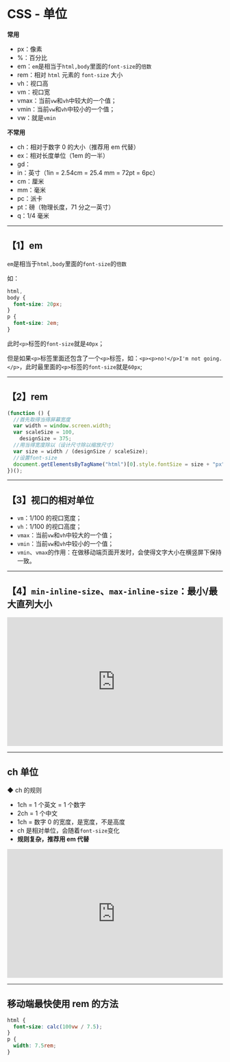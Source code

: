 # CSS - 单位

**常用**

- px：像素
- %：百分比
- em：`em`是相当于`html,body`里面的`font-size`的`倍数`
- rem：相对 `html` 元素的 `font-size` 大小
- vh：视口高
- vm：视口宽
- vmax：当前`vw`和`vh`中较大的一个值；
- vmin：当前`vw`和`vh`中较小的一个值；
- vw：就是`vmin`

**不常用**

- ch：相对于数字 0 的大小（推荐用 em 代替）
- ex：相对长度单位（1em 的一半）
- gd：
- in：英寸（1in = 2.54cm = 25.4 mm = 72pt = 6pc）
- cm：厘米
- mm：毫米
- pc：派卡
- pt：磅（物理长度，71 分之一英寸）
- q：1/4 毫米

---

## 【1】em

`em`是相当于`html,body`里面的`font-size`的`倍数`

如：

```css
html,
body {
  font-size: 20px;
}
p {
  font-size: 2em;
}
```

此时`<p>`标签的`font-size`就是`40px`；

但是如果`<p>`标签里面还包含了一个`<p>`标签，如：`<p><p>no!</p>I'm not going.</p>`，此时最里面的`<p>`标签的`font-size`就是`60px`;

---

## 【2】rem

```js
(function () {
  //首先取得当得屏幕宽度
  var width = window.screen.width;
  var scaleSize = 100,
    designSize = 375;
  //用当得宽度除以（设计尺寸除以缩放尺寸）
  var size = width / (designSize / scaleSize);
  //设置font-size
  document.getElementsByTagName("html")[0].style.fontSize = size + "px";
})();
```

---

## 【3】视口的相对单位

- `vm`：1/100 的视口宽度；
- `vh`：1/100 的视口高度；
- `vmax`：当前`vw`和`vh`中较大的一个值；
- `vmin`：当前`vw`和`vh`中较小的一个值；
- `vmin`、`vmax`的作用：在做移动端页面开发时，会使得文字大小在横竖屏下保持一致。

---

## 【4】`min-inline-size`、`max-inline-size`：最小/最大直列大小

<iframe height="300" style="width: 100%;" scrolling="no" title="max-inline-size和width的区别" src="https://codepen.io/firefly1984982452/embed/GRQPVJo?default-tab=result" frameborder="no" loading="lazy" allowtransparency="true" allowfullscreen="true">
  See the Pen <a href="https://codepen.io/firefly1984982452/pen/GRQPVJo">
  max-inline-size和width的区别</a> by 彭丹丹 (<a href="https://codepen.io/firefly1984982452">@firefly1984982452</a>)
  on <a href="https://codepen.io">CodePen</a>.
</iframe>

---

## ch 单位

◆ ch 的规则

- 1ch = 1 个英文 = 1 个数字
- 2ch = 1 个中文
- 1ch = 数字 0 的宽度，是宽度，不是高度
- ch 是相对单位，会随着`font-size`变化
- **规则复杂，推荐用 em 代替**

<iframe height="300" style="width: 100%;" scrolling="no" title="Untitled" src="https://codepen.io/firefly1984982452/embed/PoQXMpW?default-tab=result" frameborder="no" loading="lazy" allowtransparency="true" allowfullscreen="true">
  See the Pen <a href="https://codepen.io/firefly1984982452/pen/PoQXMpW">
  Untitled</a> by 彭丹丹 (<a href="https://codepen.io/firefly1984982452">@firefly1984982452</a>)
  on <a href="https://codepen.io">CodePen</a>.
</iframe>

---

## 移动端最快使用 rem 的方法

```css
html {
  font-size: calc(100vw / 7.5);
}
p {
  width: 7.5rem;
}
```
